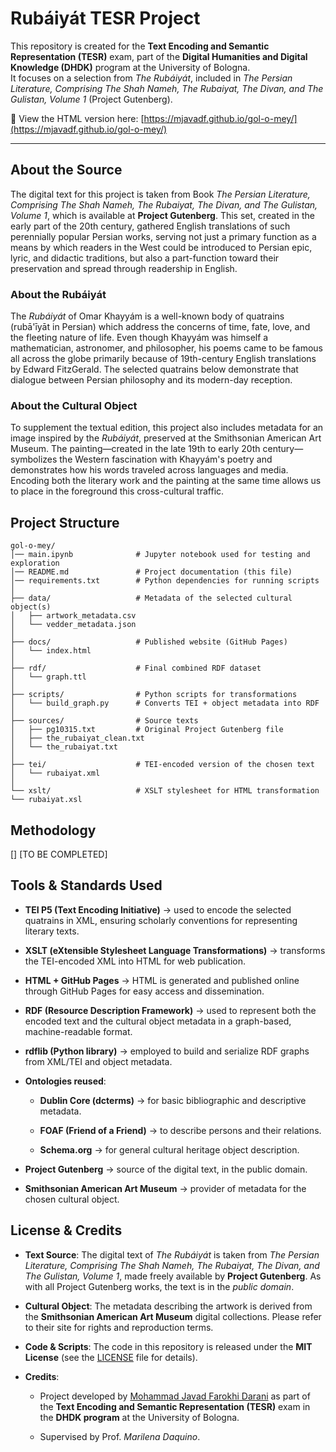 # Rubáiyát TESR Project

This repository is created for the **Text Encoding and Semantic Representation (TESR)** exam, part of the **Digital Humanities and Digital Knowledge (DHDK)** program at the University of Bologna.  
It focuses on a selection from *The Rubáiyát*, included in *The Persian Literature, Comprising The Shah Nameh, The Rubaiyat, The Divan, and The Gulistan, Volume 1* (Project Gutenberg).

📄 View the HTML version here: [https://mjavadf.github.io/gol-o-mey/](https://mjavadf.github.io/gol-o-mey/)

---

## About the Source
The digital text for this project is taken from Book *The Persian Literature, Comprising The Shah Nameh, The Rubaiyat, The Divan, and The Gulistan, Volume 1*, which is available at **Project Gutenberg**.
This set, created in the early part of the 20th century, gathered English translations of such perennially popular Persian works, serving not just a primary function as a means by which readers in the West could be introduced to Persian epic, lyric, and didactic traditions, but also a part-function toward their preservation and spread through readership in English.

### About the Rubáiyát
The *Rubáiyát* of Omar Khayyám is a well-known body of quatrains (rubā'īyāt in Persian) which address the concerns of time, fate, love, and the fleeting nature of life.
Even though Khayyám was himself a mathematician, astronomer, and philosopher, his poems came to be famous all across the globe primarily because of 19th-century English translations by Edward FitzGerald. The selected quatrains below demonstrate that dialogue between Persian philosophy and its modern-day reception.

### About the Cultural Object
To supplement the textual edition, this project also includes metadata for an image inspired by the *Rubáiyát*, preserved at the Smithsonian American Art Museum.
The painting—created in the late 19th to early 20th century—symbolizes the Western fascination with Khayyám's poetry and demonstrates how his words traveled across languages and media. Encoding both the literary work and the painting at the same time allows us to place in the foreground this cross-cultural traffic.


## Project Structure

```text
gol-o-mey/
│── main.ipynb              # Jupyter notebook used for testing and exploration
│── README.md               # Project documentation (this file)
│── requirements.txt        # Python dependencies for running scripts
│
├── data/                   # Metadata of the selected cultural object(s)
│   ├── artwork_metadata.csv
│   └── vedder_metadata.json
│
├── docs/                   # Published website (GitHub Pages)
│   └── index.html
│
├── rdf/                    # Final combined RDF dataset
│   └── graph.ttl
│
├── scripts/                # Python scripts for transformations
│   └── build_graph.py      # Converts TEI + object metadata into RDF
│
├── sources/                # Source texts
│   ├── pg10315.txt         # Original Project Gutenberg file
│   ├── the_rubaiyat_clean.txt
│   └── the_rubaiyat.txt
│
├── tei/                    # TEI-encoded version of the chosen text
│   └── rubaiyat.xml
│
└── xslt/                   # XSLT stylesheet for HTML transformation
└── rubaiyat.xsl

```

## Methodology
[] [TO BE COMPLETED]

## Tools & Standards Used

- **TEI P5 (Text Encoding Initiative)** → used to encode the selected quatrains in XML, ensuring scholarly conventions for representing literary texts.
    
- **XSLT (eXtensible Stylesheet Language Transformations)** → transforms the TEI-encoded XML into HTML for web publication.
    
- **HTML + GitHub Pages** → HTML is generated and published online through GitHub Pages for easy access and dissemination.
    
- **RDF (Resource Description Framework)** → used to represent both the encoded text and the cultural object metadata in a graph-based, machine-readable format.
    
- **rdflib (Python library)** → employed to build and serialize RDF graphs from XML/TEI and object metadata.
    
- **Ontologies reused**:
    
    - **Dublin Core (dcterms)** → for basic bibliographic and descriptive metadata.
        
    - **FOAF (Friend of a Friend)** → to describe persons and their relations.
        
    - **Schema.org** → for general cultural heritage object description.
        
- **Project Gutenberg** → source of the digital text, in the public domain.
    
- **Smithsonian American Art Museum** → provider of metadata for the chosen cultural object.

## License & Credits

- **Text Source**: The digital text of _The Rubáiyát_ is taken from _The Persian Literature, Comprising The Shah Nameh, The Rubaiyat, The Divan, and The Gulistan, Volume 1_, made freely available by **Project Gutenberg**. As with all Project Gutenberg works, the text is in the _public domain_.
    
- **Cultural Object**: The metadata describing the artwork is derived from the **Smithsonian American Art Museum** digital collections. Please refer to their site for rights and reproduction terms.
    
- **Code & Scripts**: The code in this repository is released under the **MIT License** (see the [LICENSE](https://github.com/mjavadf/gol-o-mey/blob/main/LICENSE) file for details).
    
- **Credits**:
    
    - Project developed by [Mohammad Javad Farokhi Darani](mohammad.farokhi2@studio.unibo.it) as part of the **Text Encoding and Semantic Representation (TESR)** exam in the **DHDK program** at the University of Bologna.
        
    - Supervised by Prof. _Marilena Daquino_.